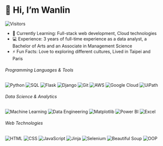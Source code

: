 # 👋 Hi, I’m Wanlin

![Visitors](https://visitor-badge.glitch.me/badge?page_id=wanlinyang)

- 🌱 Currently Learning: Full-stack web development, Cloud technologies
- 💻 Experience: 3 years of full-time experience as a data analyst, a Bachelor of Arts and an Associate in Management Science
- ⚡ Fun Facts: Love to exploring different cultures, Lived in Taipei and Paris

###### Programming Languages & Tools
![Python](https://img.shields.io/badge/Python-3776AB?style=for-the-badge&logo=python&logoColor=white)
![SQL](https://img.shields.io/badge/SQL-4479A1?style=for-the-badge&logo=postgresql&logoColor=white)
![Flask](https://img.shields.io/badge/Flask-000000?style=for-the-badge&logo=flask&logoColor=white)
![Django](https://img.shields.io/badge/Django-092E20?style=for-the-badge&logo=django&logoColor=white)
![Git](https://img.shields.io/badge/Git-F05032?style=for-the-badge&logo=git&logoColor=white)
![AWS](https://img.shields.io/badge/AWS-232F3E?style=for-the-badge&logo=amazon-aws&logoColor=white)
![Google Cloud](https://img.shields.io/badge/Google%20Cloud-4285F4?style=for-the-badge&logo=google-cloud&logoColor=white)
![UiPath](https://img.shields.io/badge/UiPath-F56000?style=for-the-badge&logo=uipath&logoColor=white)
###### Data Science & Analytics
![Machine Learning](https://img.shields.io/badge/Machine%20Learning-00C49F?style=for-the-badge&logo=scikit-learn&logoColor=white)
![Data Engineering](https://img.shields.io/badge/Data%20Engineering-FF6F00?style=for-the-badge&logo=apache-airflow&logoColor=white)
![Matplotlib](https://img.shields.io/badge/Matplotlib-11557C?style=for-the-badge&logo=matplotlib&logoColor=white)
![Power BI](https://img.shields.io/badge/Power%20BI-F2C811?style=for-the-badge&logo=power-bi&logoColor=black)
![Excel](https://img.shields.io/badge/Microsoft%20Excel-217346?style=for-the-badge&logo=microsoft-excel&logoColor=white)
###### Web Technologies
![HTML](https://img.shields.io/badge/HTML-E34F26?style=for-the-badge&logo=html5&logoColor=white)
![CSS](https://img.shields.io/badge/CSS-1572B6?style=for-the-badge&logo=css3&logoColor=white)
![JavaScript](https://img.shields.io/badge/JavaScript-F7DF1E?style=for-the-badge&logo=javascript&logoColor=black)
![Jinja](https://img.shields.io/badge/Jinja-B41717?style=for-the-badge&logo=jinja&logoColor=white)
![Selenium](https://img.shields.io/badge/Selenium-43B02A?style=for-the-badge&logo=selenium&logoColor=white)
![Beautiful Soup](https://img.shields.io/badge/Beautiful%20Soup-5F4B8B?style=for-the-badge&logo=beautiful-soup&logoColor=white)
![OOP](https://img.shields.io/badge/OOP-00758F?style=for-the-badge)








<!---
wanlinyang1111/wanlinyang1111 is a ✨ special ✨ repository because its `README.md` (this file) appears on your GitHub profile.
You can click the Preview link to take a look at your changes.
--->
